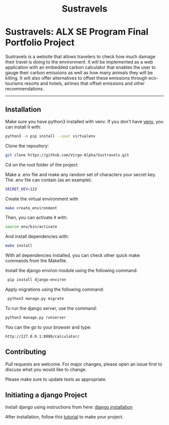<center> <h1>Sustravels </h1></center>


# Sustravels: ALX SE Program Final Portfolio Project

Sustravels is a website that allows travelers to check how much damage their travel is doing to the environment. 
It will be implemented as a web application with an embedded carbon calculator that enables the user to gauge their carbon emissions as well as how many animals they will be killing. 
It will also offer alternatives to offset these emissions through eco-tourisms resorts and hotels, airlines that offset emissions and other recommendations.



---


## Installation

Make sure you have python3 installed with venv. If you don't have [venv](https://packaging.python.org/guides/installing-using-pip-and-virtual-environments/), you can install it with:

```bash
python3 -m pip install --user virtualenv
```

Clone the repository:

```bash
git clone https://github.com/Virgo-Alpha/Sustravels.git
```

Cd on the root folder of the project

Make a .env file and make any random set of characters your secret key. The .env file can contain (as an example):
```bash
SECRET_KEY=123
```


Create the virtual environment with
```bash
make create_environment
```

Then, you can activate it with:
```bash
source env/bin/activate
```

And install dependencies with:
```bash
make install
```
With all dependencies installed, you can check other quick make commands from the Makefile.

Install the django environ module using the following command:
```bash
 pip install django-environ
```

Apply migrations using the following command:
```bash
 python3 manage.py migrate
```


To run the django server, use the command:
```bash
python3 manage.py runserver
```

You can the go to your browser and type:
```
http://127.0.0.1:8000/calculator/
```


## Contributing
Pull requests are welcome. For major changes, please open an issue first to discuss what you would like to change.

Please make sure to update tests as appropriate.

## Initiating a django Project
Install django using instructions from here: [django installation](https://docs.djangoproject.com/en/4.0/topics/install/#installing-official-release/)

After installation, follow this [tutorial](https://docs.djangoproject.com/en/4.0/intro/tutorial01/) to make your project.

